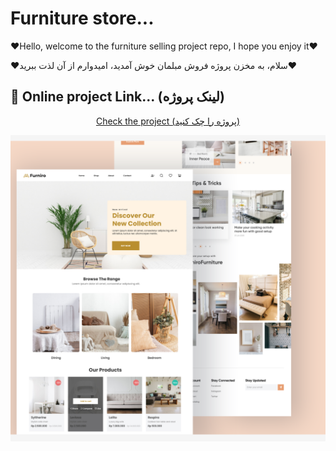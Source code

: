 # Furniture store...

<p align="left">❤Hello, welcome to the furniture selling project repo, I hope you enjoy it❤</p>
<p>❤سلام، به مخزن پروژه فروش مبلمان خوش آمدید، امیدوارم از آن لذت ببرید❤</p>


 <h2 >👀 Online project Link... (لینک پروژه)</h2> 
<p align="center">
 <a href="https://arwinghaderi.github.io/Furniro/">Check the project (پروژه را چک کنید)</a></p>
<img src="./Screenshot (41).png" alt="img-project">


